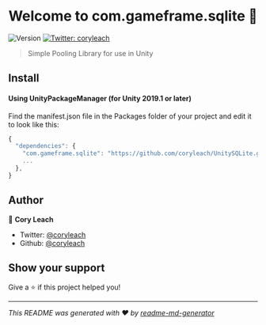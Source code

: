 <h1 align="center">Welcome to com.gameframe.sqlite 👋</h1>
<p>
  <img alt="Version" src="https://img.shields.io/badge/version-1.0.0-blue.svg?cacheSeconds=2592000" />
  <a href="https://twitter.com/coryleach">
    <img alt="Twitter: coryleach" src="https://img.shields.io/twitter/follow/coryleach.svg?style=social" target="_blank" />
  </a>
</p>

> Simple Pooling Library for use in Unity

## Install

#### Using UnityPackageManager (for Unity 2019.1 or later)

Find the manifest.json file in the Packages folder of your project and edit it to look like this:
```js
{
  "dependencies": {
    "com.gameframe.sqlite": "https://github.com/coryleach/UnitySQLite.git#1.0.0",
    ...
  },
}
```

## Author

👤 **Cory Leach**

* Twitter: [@coryleach](https://twitter.com/coryleach)
* Github: [@coryleach](https://github.com/coryleach)

## Show your support

Give a ⭐️ if this project helped you!

***
_This README was generated with ❤️ by [readme-md-generator](https://github.com/kefranabg/readme-md-generator)_
